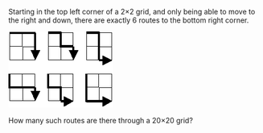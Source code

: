 Starting in the top left corner of a 2×2 grid, and only being able to
move to the right and down, there are exactly 6 routes to the bottom
right corner.

<div class="center">

<img src="assets/project/images/p015.png" class="dark_img" />

</div>

How many such routes are there through a 20×20 grid?
